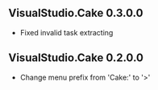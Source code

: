 ## VisualStudio.Cake 0.3.0.0

- Fixed invalid task extracting

## VisualStudio.Cake 0.2.0.0

- Change menu prefix from 'Cake:' to '>'
